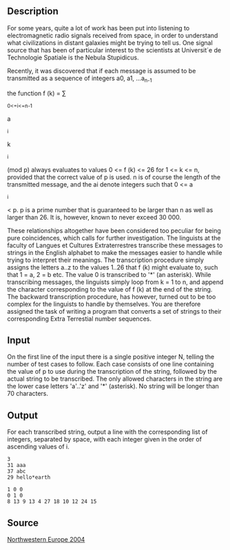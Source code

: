 <h2>Description</h2><p>For some years, quite a lot of work has been put into listening to electromagnetic radio signals received from space, in order to understand what civilizations in distant galaxies might be trying to tell us. One signal source that has been of particular interest to the scientists at Universit´e de Technologie Spatiale is the Nebula Stupidicus.
</p>Recently, it was discovered that if each message is assumed to be transmitted as a sequence of integers a0, a1, ...a<sub>n-1</sub><p> the function f (k) = ∑</p><sub>0&lt;=i&lt;=n-1</sub><p>a</p><sub>i</sub><p>k</p><sup>i</sup><p> (mod p) always evaluates to values 0 &lt;= f (k) &lt;= 26 for 1 &lt;= k &lt;= n, provided that the correct value of p is used. n is of course the length of the transmitted message, and the ai denote integers such that 0 &lt;= a</p><sub>i</sub><p> &lt; p. p is a prime number that is guaranteed to be larger than n as well as larger than 26. It is, however, known to never exceed 30 000.
</p>These relationships altogether have been considered too peculiar for being pure coincidences, which calls for further investigation.
The linguists at the faculty of Langues et Cultures Extraterrestres transcribe these messages to strings in the English alphabet to make the messages easier to handle while trying to interpret their meanings. The transcription procedure simply assigns the letters a..z to the values 1..26 that f (k) might evaluate to, such that 1 = a, 2 = b etc. The value 0 is transcribed to '*' (an asterisk). While transcribing messages, the linguists simply loop from k = 1 to n, and append the character corresponding to the value of f (k) at the end of the string.
The backward transcription procedure, has however, turned out to be too complex for the linguists to handle by themselves. You are therefore assigned the task of writing a program that converts a set of strings to their corresponding Extra Terrestial number sequences.<h2>Input</h2><p>On the first line of the input there is a single positive integer N, telling the number of test cases to follow. Each case consists of one line containing the value of p to use during the transcription of the string, followed by the actual string to be transcribed. The only allowed characters in the string are the lower case letters 'a'..'z' and '*' (asterisk). No string will be longer than 70 characters.</p><h2>Output</h2><p>For each transcribed string, output a line with the corresponding list of integers, separated by space, with each integer given in the order of ascending values of i.</p><pre><code class="language-input1">3
31 aaa
37 abc
29 hello*earth</code></pre><pre><code class="language-output1">1 0 0
0 1 0
8 13 9 13 4 27 18 10 12 24 15</code></pre><h2>Source</h2><a href="searchproblem?field=source&amp;key=Northwestern+Europe+2004">Northwestern Europe 2004</a>